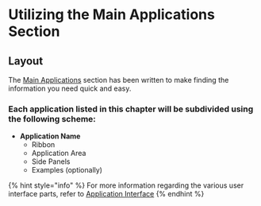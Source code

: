 # Utilizing the Main Applications Section

## Layout

The [Main Applications](./) section has been written to make finding the information you need quick and easy. 

### Each application listed in this chapter will be subdivided using the following scheme:

* **Application Name**
  * Ribbon
  * Application Area
  * Side Panels
  * Examples \(optionally\)

{% hint style="info" %}
For more information regarding the various user interface parts, refer to [Application Interface](../untitled/nue-desktop/application-interface.md)
{% endhint %}

